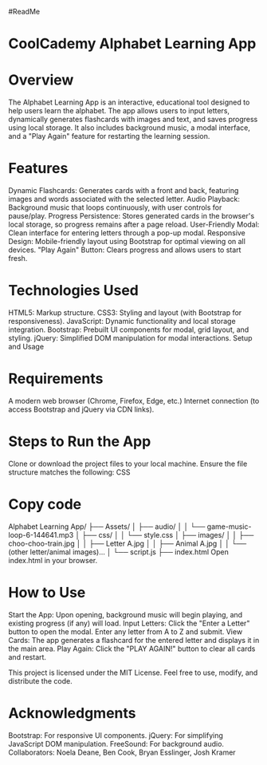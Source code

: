 #ReadMe
# CoolCademy Alphabet Learning App

# Overview
The Alphabet Learning App is an interactive, educational tool designed to help users learn the alphabet. The app allows users to input letters, 
dynamically generates flashcards with images and text, and saves progress using local storage. It also includes background music, a modal interface, 
and a "Play Again" feature for restarting the learning session.

# Features
Dynamic Flashcards: Generates cards with a front and back, featuring images and words associated with the selected letter.
Audio Playback: Background music that loops continuously, with user controls for pause/play.
Progress Persistence: Stores generated cards in the browser's local storage, so progress remains after a page reload.
User-Friendly Modal: Clean interface for entering letters through a pop-up modal.
Responsive Design: Mobile-friendly layout using Bootstrap for optimal viewing on all devices.
"Play Again" Button: Clears progress and allows users to start fresh.

# Technologies Used
HTML5: Markup structure.
CSS3: Styling and layout (with Bootstrap for responsiveness).
JavaScript: Dynamic functionality and local storage integration.
Bootstrap: Prebuilt UI components for modal, grid layout, and styling.
jQuery: Simplified DOM manipulation for modal interactions.
Setup and Usage


# Requirements
A modern web browser (Chrome, Firefox, Edge, etc.)
Internet connection (to access Bootstrap and jQuery via CDN links).

# Steps to Run the App
Clone or download the project files to your local machine.
Ensure the file structure matches the following:
CSS


# Copy code
Alphabet Learning App/
├── Assets/
│   ├── audio/
│   │   └── game-music-loop-6-144641.mp3
│   ├── css/
│   │   └── style.css
│   ├── images/
│   │   ├── choo-choo-train.jpg
│   │   ├── Letter A.jpg
│   │   ├── Animal A.jpg
│   │   └── (other letter/animal images)...
│   └── script.js
├── index.html
Open index.html in your browser.


# How to Use
Start the App: Upon opening, background music will begin playing, and existing progress (if any) will load.
Input Letters: Click the "Enter a Letter" button to open the modal. Enter any letter from A to Z and submit.
View Cards: The app generates a flashcard for the entered letter and displays it in the main area.
Play Again: Click the "PLAY AGAIN!" button to clear all cards and restart.

This project is licensed under the MIT License. Feel free to use, modify, and distribute the code.

# Acknowledgments
Bootstrap: For responsive UI components.
jQuery: For simplifying JavaScript DOM manipulation.
FreeSound: For background audio.
Collaborators: Noela Deane, Ben Cook,  Bryan Esslinger, Josh Kramer
